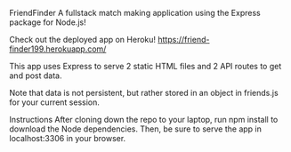 FriendFinder
A fullstack match making application using the Express package for Node.js!

Check out the deployed app on Heroku!
https://friend-finder199.herokuapp.com/

This app uses Express to serve 2 static HTML files and 2 API routes to get and post data.

Note that data is not persistent, but rather stored in an object in friends.js for your current session.

Instructions
After cloning down the repo to your laptop, run npm install to download the Node dependencies. Then, be sure to serve the app in localhost:3306 in your browser.
